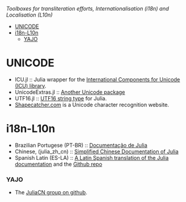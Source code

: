 *Toolboxes for transliteration efforts, Internationalisation (i18n) and Localisation (L10n)*

* [UNICODE](#unicode)
* [i18n-L10n](#i18n-L10n)
   * [YAJO](#yajo)


# UNICODE
* ICU.jl :: Julia wrapper for the [International Components for Unicode (ICU) library](https://github.com/nolta/ICU.jl).
* UnicodeExtras.jl :: [Another Unicode package](https://github.com/nolta/UnicodeExtras.jl)
* UTF16.jl :: [UTF16 string type](https://github.com/nolta/UTF16.jl) for Julia.
* [Shapecatcher.com](http://shapecatcher.com/) is a Unicode character recognition website.

# i18n-L10n
* Brazilian Portugese (PT-BR) :: [Documentação de Julia](http://julia-pt-br.readthedocs.org/pt_BR/release-0.2/)
* Chinese, (julia_zh_cn) :: [Simplified Chinese Documentation of Julia](https://github.com/JuliaCN/julia_zh_cn) 
* Spanish Latin (ES-LA) :: [A Latin Spanish translation of the Julia documentation](http://julia-es-la.readthedocs.org/es/latest/) and the [Github repo](https://github.com/lbenitesanchez/julia-doc-es-la)

### YAJO
* The [JuliaCN group on github](https://github.com/JuliaCN).


